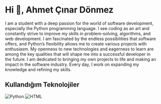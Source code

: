 # Hi 👋, Ahmet Çınar Dönmez

I am a student with a deep passion for the world of software development, especially the Python programming language. I see coding as an art and constantly strive to improve my skills in problem-solving, algorithms, and web development.
I am fascinated by the endless possibilities that software offers, and Python’s flexibility allows me to create various projects with enthusiasm. My openness to new technologies and eagerness to learn are among the key qualities that will shape me into a successful developer in the future.
I am dedicated to bringing my own projects to life and making an impact in the software industry. Every day, I work on expanding my knowledge and refining my skills.

## Kullandığım Teknolojiler

![Python](https://img.shields.io/badge/Python-yellow?logo=python&style=flat-square)
![HTML](https://img.shields.io/badge/HTML-orange?logo=html&style=flat-square)
